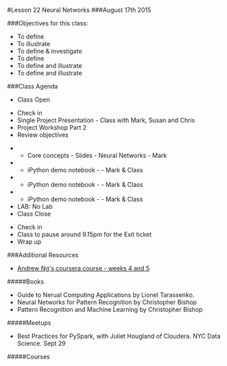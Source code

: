 #Lesson 22 Neural Networks
###August 17th 2015

###Objectives for this class:
 * To define 
 * To illustrate  
 * To define & investigate 
 * To define 
 * To define and illustrate
 * To define and illustrate 
 
###Class Agenda
 - Class Open
  * Check in 
  * Single Project Presentation - Class with Mark, Susan and Chris
  * Project Workshop Part 2
  * Review objectives
 - - Core concepts - Slides - Neural Networks - Mark
 - - iPython demo notebook -  - Mark & Class
 - - iPython demo notebook -  - Mark & Class
 - - iPython demo notebook -  - Mark & Class
 - LAB: No Lab
 - Class Close
  * Check in
  * Class to pause around 9.15pm for the Exit ticket
  * Wrap up
 

###Additional Resources
 * [Andrew Ng's coursera course - weeks 4 and 5](https://www.coursera.org/learn/machine-learning/home/info)

#####Books

* Guide to Nerual Computing Applications by Lionel Tarassenko.
* Neural Networks for Pattern Recognition by Christopher Bishop
* Pattern Recognition and Machine Learning by Christopher Bishop

#####Meetups

 * Best Practices for PySpark, with Juliet Hougland of Cloudera. NYC Data Science. Sept 29

#####Courses
